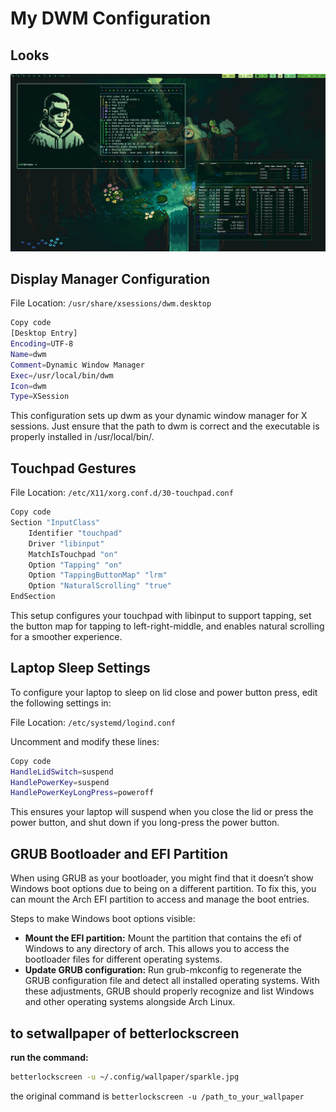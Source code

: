 # My DWM Configuration

## Looks

![wallpaper](pics/2024-10-01_16-29.png)

## Display Manager Configuration
File Location: `/usr/share/xsessions/dwm.desktop`

```bash
Copy code
[Desktop Entry]
Encoding=UTF-8
Name=dwm
Comment=Dynamic Window Manager
Exec=/usr/local/bin/dwm
Icon=dwm
Type=XSession
```
This configuration sets up dwm as your dynamic window manager for X sessions. Just ensure that the path to dwm is correct and the executable is properly installed in /usr/local/bin/.

## Touchpad Gestures
File Location: `/etc/X11/xorg.conf.d/30-touchpad.conf`

```bash
Copy code
Section "InputClass"
    Identifier "touchpad"
    Driver "libinput"
    MatchIsTouchpad "on"
    Option "Tapping" "on"
    Option "TappingButtonMap" "lrm"
    Option "NaturalScrolling" "true"
EndSection
```
This setup configures your touchpad with libinput to support tapping, set the button map for tapping to left-right-middle, and enables natural scrolling for a smoother experience.

## Laptop Sleep Settings
To configure your laptop to sleep on lid close and power button press, edit the following settings in:

File Location: `/etc/systemd/logind.conf`

Uncomment and modify these lines:

```bash
Copy code
HandleLidSwitch=suspend
HandlePowerKey=suspend
HandlePowerKeyLongPress=poweroff
```
This ensures your laptop will suspend when you close the lid or press the power button, and shut down if you long-press the power button.

## GRUB Bootloader and EFI Partition
When using GRUB as your bootloader, you might find that it doesn’t show Windows boot options due to being on a different partition. To fix this, you can mount the Arch EFI partition to access and manage the boot entries.

Steps to make Windows boot options visible:

- **Mount the EFI partition:** Mount the partition that contains the efi of Windows to any directory of arch. This allows you to access the bootloader files for different operating systems.
- **Update GRUB configuration:** Run grub-mkconfig to regenerate the GRUB configuration file and detect all installed operating systems.
With these adjustments, GRUB should properly recognize and list Windows and other operating systems alongside Arch Linux.


## to setwallpaper of betterlockscreen

**run the command:** 
``` bash
betterlockscreen -u ~/.config/wallpaper/sparkle.jpg
```
the original command is `betterlockscreen -u /path_to_your_wallpaper`
